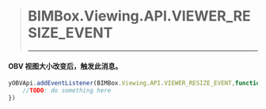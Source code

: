 > # BIMBox.Viewing.API.VIEWER\_RESIZE\_EVENT
>
> ---

#### OBV 视图大小改变后，触发此消息。

```js
yOBVApi.addEventListener(BIMBox.Viewing.API.VIEWER_RESIZE_EVENT,function (){
    //TODO: do something here
})
```



